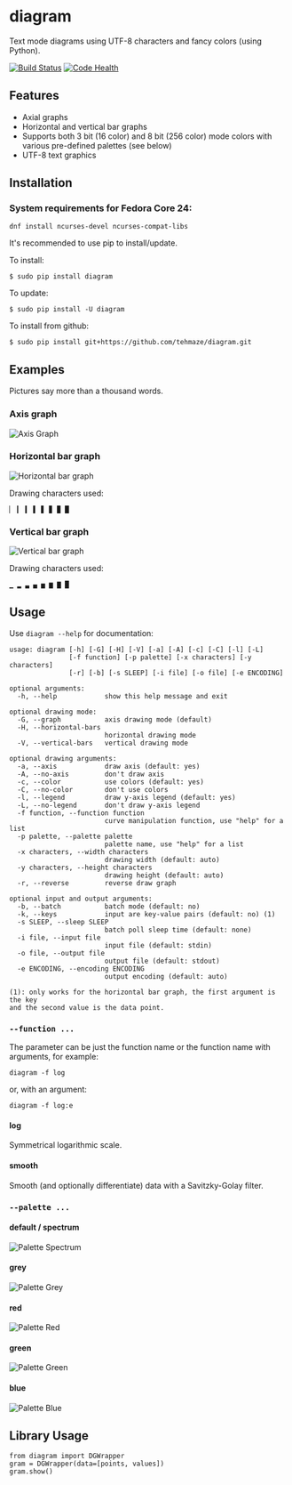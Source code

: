 # diagram

Text mode diagrams using UTF-8 characters and fancy colors (using Python).

[![Build Status][cib]][ci] [![Code Health][lsb]][ls]

[ci]: https://travis-ci.org/tehmaze/diagram
[cib]: https://travis-ci.org/tehmaze/diagram.svg
[ls]: https://landscape.io/github/tehmaze/diagram/issue/9/custom_colors
[lsb]: https://landscape.io/github/tehmaze/diagram/issue/9/custom_colors/landscape.svg?style=flat

## Features

 * Axial graphs
 * Horizontal and vertical bar graphs
 * Supports both 3 bit (16 color) and 8 bit (256 color) mode colors with
   various pre-defined palettes (see below)
 * UTF-8 text graphics

## Installation

### System requirements for Fedora Core 24:

    dnf install ncurses-devel ncurses-compat-libs

It's recommended to use pip to install/update.

To install:

    $ sudo pip install diagram

To update:

    $ sudo pip install -U diagram

To install from github:

    $ sudo pip install git+https://github.com/tehmaze/diagram.git

## Examples

Pictures say more than a thousand words.

### Axis graph

![Axis Graph](doc/axisgraph.png)

### Horizontal bar graph

![Horizontal bar graph](doc/horizontalbar.png)

Drawing characters used:

    ▏ ▎ ▍ ▌ ▋ ▊ ▉ █

### Vertical bar graph

![Vertical bar graph](doc/verticalbar.png)

Drawing characters used:

    ▁ ▂ ▃ ▄ ▅ ▆ ▇ █


## Usage

Use `diagram --help` for documentation:

    usage: diagram [-h] [-G] [-H] [-V] [-a] [-A] [-c] [-C] [-l] [-L]
                   [-f function] [-p palette] [-x characters] [-y characters]
                   [-r] [-b] [-s SLEEP] [-i file] [-o file] [-e ENCODING]

    optional arguments:
      -h, --help            show this help message and exit

    optional drawing mode:
      -G, --graph           axis drawing mode (default)
      -H, --horizontal-bars
                            horizontal drawing mode
      -V, --vertical-bars   vertical drawing mode

    optional drawing arguments:
      -a, --axis            draw axis (default: yes)
      -A, --no-axis         don't draw axis
      -c, --color           use colors (default: yes)
      -C, --no-color        don't use colors
      -l, --legend          draw y-axis legend (default: yes)
      -L, --no-legend       don't draw y-axis legend
      -f function, --function function
                            curve manipulation function, use "help" for a list
      -p palette, --palette palette
                            palette name, use "help" for a list
      -x characters, --width characters
                            drawing width (default: auto)
      -y characters, --height characters
                            drawing height (default: auto)
      -r, --reverse         reverse draw graph

    optional input and output arguments:
      -b, --batch           batch mode (default: no)
      -k, --keys            input are key-value pairs (default: no) (1)
      -s SLEEP, --sleep SLEEP
                            batch poll sleep time (default: none)
      -i file, --input file
                            input file (default: stdin)
      -o file, --output file
                            output file (default: stdout)
      -e ENCODING, --encoding ENCODING
                            output encoding (default: auto)

    (1): only works for the horizontal bar graph, the first argument is the key
    and the second value is the data point.

### `--function ...`

The parameter can be just the function name or the function name with arguments,
for example:

    diagram -f log

or, with an argument:

    diagram -f log:e

#### log

Symmetrical logarithmic scale.

#### smooth

Smooth (and optionally differentiate) data with a Savitzky-Golay filter.

### `--palette ...`

#### default / spectrum

![Palette Spectrum](doc/palette-spectrum.png)

#### grey

![Palette Grey](doc/palette-grey.png)

#### red

![Palette Red](doc/palette-red.png)

#### green

![Palette Green](doc/palette-green.png)

#### blue

![Palette Blue](doc/palette-blue.png)

## Library Usage

    from diagram import DGWrapper
    gram = DGWrapper(data=[points, values])
    gram.show()

